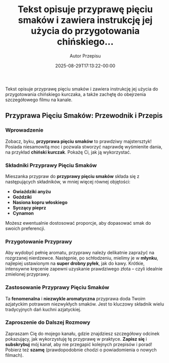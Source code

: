 ﻿---
draft: true
title: "Tekst opisuje przyprawę pięciu smaków i zawiera instrukcję jej użycia do przygotowania chińskiego..."
author: "Autor Przepisu"
recipe_image: images/recipe-headers/default.avif
date: 2025-08-29T17:13:22-00:00
categories: ["do-kategoryzacji"]
tags: ["draft"]
tagline: "Przepis do sformatowania"
servings: 4
prep_time: 15
cook: true
cook_time: 30
calories: 300
protein: 20
fat: 10
carbohydrate: 25
---
Tekst opisuje przyprawę pięciu smaków i zawiera instrukcję jej użycia do przygotowania chińskiego kurczaka, a także zachętę do obejrzenia szczegółowego filmu na kanale.

## Przyprawa Pięciu Smaków: Przewodnik i Przepis

### Wprowadzenie

Zobacz, byku, **przyprawa pięciu smaków** to prawdziwy majstersztyk! Posiada niesamowitą moc i pozwala stworzyć naprawdę wyśmienite dania, na przykład **chiński kurczak**.  Pokażę Ci, jak ją wykorzystać.

### Składniki Przyprawy Pięciu Smaków

Mieszanka przypraw do **przyprawy pięciu smaków** składa się z następujących składników, w mniej więcej równej objętości:

*   **Gwiaździki anyżu**
*   **Goździki**
*   **Nasiona kopru włoskiego**
*   **Syczący pieprz**
*   **Cynamon**

Możesz ewentualnie dostosować proporcje, aby dopasować smak do swoich preferencji.

### Przygotowanie Przyprawy

Aby wydobyć pełnię aromatu, przyprawy należy delikatnie zaprażyć na rozgrzanej nierdzewce.  Następnie, po schłodzeniu, mielimy je w **młynku**, najlepiej ustawionym na **super drobny pyłek**, jak do kawy.  Krótkie, intensywne kręcenie zapewni uzyskanie prawdziwego złota – czyli idealnie zmielonej przyprawy.

### Zastosowanie Przyprawy Pięciu Smaków

Ta **fenomenalna** i **niezwykle aromatyczna** przyprawa doda Twoim azjatyckim potrawom niezwykłych smaków.  Jest to kluczowy składnik wielu tradycyjnych dań kuchni azjatyckiej.

### Zaproszenie do Dalszej Rozmowy

Zapraszam Cię do mojego kanału, gdzie znajdziesz szczegółowy odcinek pokazujący, jak wykorzystuję tę przyprawę w praktyce.  **Zapisz się** i **subskrybuj** mój kanał, aby nie przegapić kolejnych przepisów i porad!  Pobierz też **szamę** (prawdopodobnie chodzi o powiadomienia o nowych filmach).
